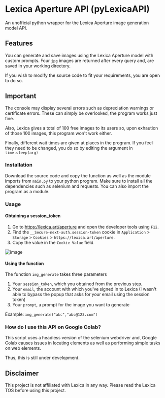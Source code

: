 # Lexica Aperture API (pyLexicaAPI)

An unofficial python wrapper for the Lexica Aperture image generation model API.

## Features

You can generate and save images using the Lexica Aperture model with custom prompts. Four `jpg` images are returned after every query and, are saved in your working directory. 

If you wish to modify the source code to fit your requirements, you are open to do so.

## Important
The console may display several errors such as depreciation warnings or certificate errors. These can simply be overlooked, the program works just fine.

Also, Lexica gives a total of 100 free images to its users so, upon exhaution of those 100 images, this program won't work either.

Finally, different wait times are given at places in the program. If you feel they need to be changed, you do so by editing the argument in `time.sleep(arg)`

### Installation

Download the source code and copy the function as well as the module imports from `main.py` to your python program. Make sure to install all the dependencies such as selenium and requests. You can also import the program as a module.

### Usage

#### Obtaining a session_token

1. Go to https://lexica.art/aperture and open the developer tools using `F12`.
2. Find the `__Secure-next-auth.session-token` cookie in `Application` > `Storage` > `Cookies` > `https://lexica.art/aperture`.
3. Copy the value in the `Cookie Value` field.

![image](https://user-images.githubusercontent.com/87384376/214851010-3ae41c08-6d99-4c2c-8861-c1ae62f21789.jpg)

#### Using the function

The function `img_generate` takes three parameters
1. Your `session_token`, which you obtained from the previous step.
2. Your `email`, the account with which you've signed in to Lexica (I wasn't able to bypass the popup that asks for your email using the session token)
3. Your `prompt`, a prompt for the image you want to generate 

Example:
```img_generate("abc","abc@123.com")```

### How do I use this API on Google Colab?

This script uses a headless version of the selenium webdriver and, Google Colab causes issues in locating elements as well as performing simple tasks on web elements.

Thus, this is still under development.


## Disclaimer

This project is not affiliated with Lexica in any way. Please read the Lexica TOS before using this project.

